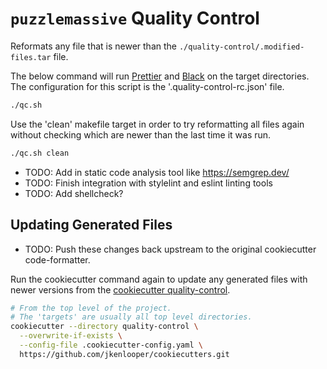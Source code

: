 # `puzzlemassive` Quality Control

Reformats any file that is newer than the `./quality-control/.modified-files.tar`
file.

The below command will run [Prettier](https://prettier.io/) and
[Black](https://black.readthedocs.io/en/stable/) on the target directories. The
configuration for this script is the '.quality-control-rc.json' file.

```bash
./qc.sh
```

Use the 'clean' makefile target in order to try reformatting all files again
without checking which are newer than the last time it was run.

```bash
./qc.sh clean
```

* TODO: Add in static code analysis tool like https://semgrep.dev/
* TODO: Finish integration with stylelint and eslint linting tools
* TODO: Add shellcheck?


## Updating Generated Files

* TODO: Push these changes back upstream to the original cookiecutter
    code-formatter.

Run the cookiecutter command again to update any generated files with newer
versions from the [cookiecutter quality-control](https://github.com/jkenlooper/cookiecutters).

```bash
# From the top level of the project.
# The 'targets' are usually all top level directories.
cookiecutter --directory quality-control \
  --overwrite-if-exists \
  --config-file .cookiecutter-config.yaml \
  https://github.com/jkenlooper/cookiecutters.git
```
